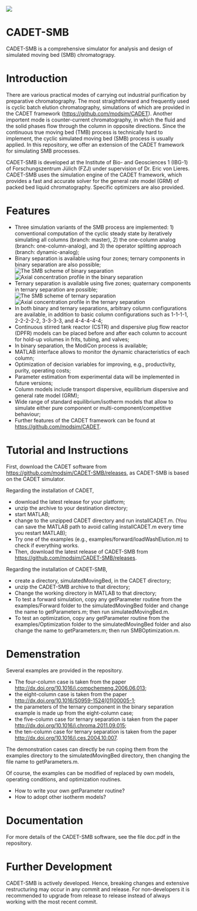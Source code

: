 ![](https://github.com/modsim/CADET/blob/master/doc/logo/CADET-GitHub.png)

# CADET-SMB

CADET-SMB is a comprehensive simulator for analysis and design of simulated moving bed (SMB) chromatograpy. 

# Introduction

There are various practical modes of carrying out industrial purification by preparative chromatography. The most straightforward and frequently used is cyclic batch elution chromatography, simulations of which are provided in the CADET framework (https://github.com/modsim/CADET). Another importent mode is counter-current chromatography, in which the fluid and the solid phases flow through the column in opposite directions. Since the continuous true moving bed (TMB) process is technically hard to implement, the cyclic simulated moving bed (SMB) process is usually applied. In this repository, we offer an extension of the CADET framework for simulating SMB processes.

CADET-SMB is developed at the Institute of Bio- and Geosciences 1 (IBG-1) of Forschungszentrum Jülich (FZJ) under supervision of Dr. Eric von Lieres. CADET-SMB uses the simulation engine of the CADET framework, which provides a fast and accurate solver for the general rate model (GRM) of packed bed liquid chromatography. Specific optimizers are also provided.

# Features

* Three simulation variants of the SMB process are implemented: 1) conventional computation of the cyclic steady state by iteratively simulating all columns (branch: master), 2) the one-column analog (branch: one-column-analog), and 3) the operator splitting approach (branch: dynamic-analog);
* Binary separation is available using four zones; ternary components in binary separation are also possible;
![The SMB scheme of binary separation](https://github.com/modsim/CADET-SMB/blob/master/doc/scheme_binary.JPG)
![Axial concentration profile in the binary separation](https://github.com/modsim/CADET-SMB/blob/master/doc/profile_binary.JPG)
* Ternary separation is available using five zones; quaternary components in ternary separation are possible;
![The SMB scheme of ternary separation](https://github.com/modsim/CADET-SMB/blob/master/doc/scheme_ternary.JPG)
![Axial concentration profile in the ternary separation](https://github.com/modsim/CADET-SMB/blob/master/doc/profile_ternary.JPG)
* In both binary and ternary separations, arbitrary column configurations are available, in addition to basic column configurations such as 1-1-1-1, 2-2-2-2-2, 3-3-3-3, and 4-4-4-4-4;
* Continuous stirred tank reactor (CSTR) and dispersive plug flow reactor (DPFR) models can be placed before and after each column to account for hold-up volumes in frits, tubing, and valves;
* In binary separation, the ModiCon process is available;
* MATLAB interface allows to monitor the dynamic characteristics of each column;
* Optimization of decision variables for improving, e.g., productivity, purity, operating costs;
* Parameter estimation from experimental data will be implemented in future versions;
* Column models include transport dispersive, equilibrium dispersive and general rate model (GRM);
* Wide range of standard equilibrium/isotherm models that allow to simulate either pure component or multi-component/competitive behaviour;
* Further features of the CADET framework can be found at https://github.com/modsim/CADET.

# Tutorial and Instructions

First, download the CADET software from https://github.com/modsim/CADET-SMB/releases, as CADET-SMB is based on the CADET simulator.

Regarding the installation of CADET,

* download the latest release for your platform;
* unzip the archive to your destination directory;
* start MATLAB;
* change to the unzipped CADET directory and run installCADET.m. (You can save the MATLAB path to avoid calling installCADET.m every time you restart MATLAB);
* Try one of the examples (e.g., examples/forward/loadWashElution.m) to check if everything works.
* Then, download the latest release of CADET-SMB from https://github.com/modsim/CADET-SMB/releases.

Regarding the installation of CADET-SMB,

* create a directory, simulatedMovingBed, in the CADET directory;
* unzip the CADET-SMB archive to that directory;
* Change the working directory in MATLAB to that directory; 
* To test a forward simulation, copy any getParameter routine from the examples/Forward folder to the simulatedMovingBed folder and change the name to getParameters.m; then run simulatedMovingBed.m.
* To test an optimization, copy any getParameter routine from the examples/Optimization folder to the simulatedMovingBed folder and also change the name to getParameters.m; then run SMBOptimization.m.

# Demenstration 

Several examples are provided in the repository. 

* The four-column case is taken from the paper http://dx.doi.org/10.1016/j.compchemeng.2006.06.013;
* the eight-column case is taken from the paper http://dx.doi.org/10.1016/S0959-1524(01)00005-1; 
* the parameters of the ternary component in the binary separation example is made up from the eight-column case;
* the five-column case for ternary separation is taken from the paper http://dx.doi.org/10.1016/j.chroma.2011.09.015; 
* the ten-column case for ternary separation is taken from the paper http://dx.doi.org/10.1016/j.ces.2004.10.007.

The demonstration cases can directly be run coping them from the examples directory to the simulatedMovingBed directory, then changing the file name to getParameters.m. 

Of course, the examples can be modified of replaced by own models, operating conditions, and optimization routines. 

* How to write your own getParameter routine?
* How to adopt other isotherm models?

# Documentation 

For more details of the CADET-SMB software, see the file doc.pdf in the repository.

# Further Development 

CADET-SMB is actively developed. Hence, breaking changes and extensive restructuring may occur in any commit and release. For non-developers it is recommended to upgrade from release to release instead of always working with the most recent commit.
